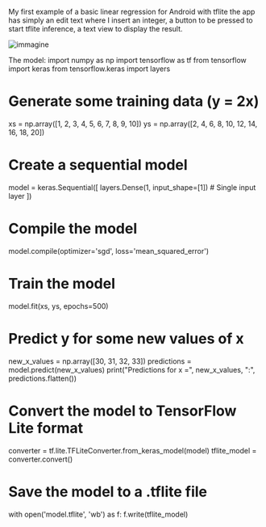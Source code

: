 My first example of a basic linear regression for Android with tflite
the app has simply an edit text where I insert an integer, a button to be pressed to start tflite inference, a text view to display the result.

![immagine](https://github.com/gianpaolof/basic_lin_reg_tf_lite/assets/6586650/2f86da96-c828-4347-b9c4-974c3bcb3dcf)

The model:
import numpy as np
import tensorflow as tf
from tensorflow import keras
from tensorflow.keras import layers

# Generate some training data (y = 2x)
xs = np.array([1, 2, 3, 4, 5, 6, 7, 8, 9, 10])
ys = np.array([2, 4, 6, 8, 10, 12, 14, 16, 18, 20])

# Create a sequential model
model = keras.Sequential([
    layers.Dense(1, input_shape=[1])  # Single input layer
])

# Compile the model
model.compile(optimizer='sgd', loss='mean_squared_error')

# Train the model
model.fit(xs, ys, epochs=500)

# Predict y for some new values of x
new_x_values = np.array([30, 31, 32, 33])
predictions = model.predict(new_x_values)
print("Predictions for x =", new_x_values, ":", predictions.flatten())
# Convert the model to TensorFlow Lite format
converter = tf.lite.TFLiteConverter.from_keras_model(model)
tflite_model = converter.convert()

# Save the model to a .tflite file
with open('model.tflite', 'wb') as f:
    f.write(tflite_model)




